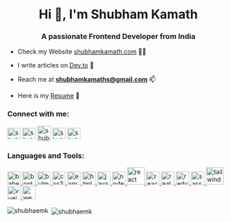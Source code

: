 <h1 align="center">Hi 👋, I'm Shubham Kamath</h1>
<h3 align="center">A passionate Frontend Developer from India</h3>


- Check my Website [shubhamkamath.com](www.shubhamkamath.com) 👨‍💻 

- I write articles on [Dev.to](https://dev.to/shubhamk) 📝

- Reach me at **shubhamkamaths@gmail.com** 📫 

- Here is my [Resume](https://shubhamkamath.com/static/media/resume.0c01c866.pdf) 📄

<h3 align="left">Connect with me:</h3>
<p align="left">
<a href="https://dev.to/shubhamk" target="blank"><img align="center" src="https://cdn.jsdelivr.net/npm/simple-icons@3.0.1/icons/dev-dot-to.svg" alt="shubhamk" height="25" width="30" /></a>
<a href="https://twitter.com/shubham_kamath" target="blank"><img align="center" src="https://cdn.jsdelivr.net/npm/simple-icons@3.0.1/icons/twitter.svg" alt="shubham_kamath" height="25" width="30" /></a>
<a href="https://linkedin.com/in/shubham-kamath" target="blank"><img align="center" src="https://cdn.jsdelivr.net/npm/simple-icons@3.0.1/icons/linkedin.svg" alt="shubham-kamath" height="35" width="30" /></a>
<a href="https://fb.com/shubhmkamath" target="blank"><img align="center" src="https://cdn.jsdelivr.net/npm/simple-icons@3.0.1/icons/facebook.svg" alt="shubhmkamath" height="25" width="30" /></a>
<a href="https://instagram.com/shubham_kamath" target="blank"><img align="center" src="https://cdn.jsdelivr.net/npm/simple-icons@3.0.1/icons/instagram.svg" alt="shubham_kamath" height="25" width="30" /></a>
</p>

<h3 align="left">Languages and Tools:</h3>
<p align="left"> <a href="https://babeljs.io/" target="_blank"> <img src="https://www.vectorlogo.zone/logos/babeljs/babeljs-icon.svg" alt="babel" width="30" height="30"/> </a> <a href="https://getbootstrap.com" target="_blank"> <img src="https://devicons.github.io/devicon/devicon.git/icons/bootstrap/bootstrap-plain.svg" alt="bootstrap" width="30" height="30"/> </a> <a href="https://bulma.io/" target="_blank"> <img src="https://raw.githubusercontent.com/gilbarbara/logos/804dc257b59e144eaca5bc6ffd16949752c6f789/logos/bulma.svg" alt="bulma" width="30" height="30"/> </a> <a href="https://www.w3schools.com/css/" target="_blank"> <img src="https://devicons.github.io/devicon/devicon.git/icons/css3/css3-original-wordmark.svg" alt="css3" width="30" height="30"/> </a> <a href="https://expressjs.com" target="_blank"> <img src="https://devicons.github.io/devicon/devicon.git/icons/express/express-original-wordmark.svg" alt="express" width="30" height="30"/> </a> <a href="https://www.w3.org/html/" target="_blank"> <img src="https://devicons.github.io/devicon/devicon.git/icons/html5/html5-original-wordmark.svg" alt="html5" width="30" height="30"/> </a> <a href="https://developer.mozilla.org/en-US/docs/Web/JavaScript" target="_blank"> <img src="https://devicons.github.io/devicon/devicon.git/icons/javascript/javascript-original.svg" alt="javascript" width="30" height="30"/> </a> <a href="https://nodejs.org" target="_blank"> <img src="https://devicons.github.io/devicon/devicon.git/icons/nodejs/nodejs-original-wordmark.svg" alt="nodejs" width="30" height="30"/> </a> <a href="https://reactjs.org/" target="_blank"> <img src="https://devicons.github.io/devicon/devicon.git/icons/react/react-original-wordmark.svg" alt="react" width="40" height="40"/> </a> <a href="https://reactnative.dev/" target="_blank"> <img src="https://reactnative.dev/img/header_logo.svg" alt="reactnative" width="30" height="30"/> </a> <a href="https://realm.io/" target="_blank"> <img src="https://raw.githubusercontent.com/bestofjs/bestofjs-webui/8665e8c267a0215f3159df28b33c365198101df5/public/logos/realm.svg" alt="realm" width="30" height="30"/> </a> <a href="https://redux.js.org" target="_blank"> <img src="https://devicons.github.io/devicon/devicon.git/icons/redux/redux-original.svg" alt="redux" width="30" height="30"/> </a> <a href="https://sass-lang.com" target="_blank"> <img src="https://devicons.github.io/devicon/devicon.git/icons/sass/sass-original.svg" alt="sass" width="30" height="30"/> </a> <a href="https://tailwindcss.com/" target="_blank"> <img src="https://www.vectorlogo.zone/logos/tailwindcss/tailwindcss-icon.svg" alt="tailwind" width="40" height="40"/> </a> <a href="https://vuejs.org/" target="_blank"> <img src="https://devicons.github.io/devicon/devicon.git/icons/vuejs/vuejs-original-wordmark.svg" alt="vuejs" width="30" height="30"/> </a> <a href="https://webpack.js.org" target="_blank"> <img src="https://devicons.github.io/devicon/devicon.git/icons/webpack/webpack-original.svg" alt="webpack" width="30" height="30"/> </a> </p>

<p><img align="left" src="https://github-readme-stats.vercel.app/api/top-langs?username=shubhaemk&show_icons=true&locale=en&layout=compact" alt="shubhaemk" /></p>

<p>&nbsp;<img align="center" src="https://github-readme-stats.vercel.app/api?username=shubhaemk&show_icons=true&locale=en" alt="shubhaemk" /></p>
